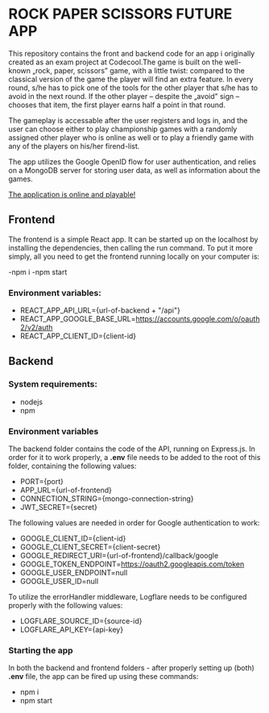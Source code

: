 # ROCK PAPER SCISSORS FUTURE APP

This repository contains the front and backend code for an app i originally created as an exam project at Codecool.The game is built on the well-known „rock, paper, scissors” game, with a little twist: compared to the classical version of the game the player will find an extra feature. In every round, s/he has to pick one of the tools for the other player that s/he has to avoid in the next round. If the other player – despite the „avoid” sign – chooses that item, the first player earns half a point in that round.

The gameplay is accessable after the user registers and logs in, and the user can choose either to play championship games with a randomly assigned other player who is online as well or to play a friendly game with any of the players on his/her firend-list.

The app utilizes the Google OpenID flow for user authentication, and relies on a MongoDB server for storing user data, as well as information about the games.

[The application is online and playable!](https://starfish-app-2-wy545.ondigitalocean.app/)

## Frontend

The frontend is a simple React app. It can be started up on the localhost by installing the dependencies, then calling the run command. To put it more simply, all you need to get the frontend running locally on your computer is:

-npm i
-npm start

### Environment variables:

- REACT_APP_API_URL={url-of-backend + "/api"}
- REACT_APP_GOOGLE_BASE_URL=https://accounts.google.com/o/oauth2/v2/auth
- REACT_APP_CLIENT_ID={client-id}

## Backend

### System requirements:

- nodejs
- npm

### Environment variables

The backend folder contains the code of the API, running on Express.js. In order for it to work properly, a **.env** file needs to be added to the root of this folder, containing the following values:

- PORT={port}
- APP_URL={url-of-frontend}
- CONNECTION_STRING={mongo-connection-string}
- JWT_SECRET={secret}

The following values are needed in order for Google authentication to work:

- GOOGLE_CLIENT_ID={client-id}
- GOOGLE_CLIENT_SECRET={client-secret}
- GOOGLE_REDIRECT_URI={url-of-frontend}/callback/google
- GOOGLE_TOKEN_ENDPOINT=https://oauth2.googleapis.com/token
- GOOGLE_USER_ENDPOINT=null
- GOOGLE_USER_ID=null

To utilize the errorHandler middleware, Logflare needs to be configured properly with the following values:

- LOGFLARE_SOURCE_ID={source-id}
- LOGFLARE_API_KEY={api-key}

### Starting the app

In both the backend and frontend folders - after properly setting up (both) **.env** file, the app can be fired up using these commands:

- npm i
- npm start
